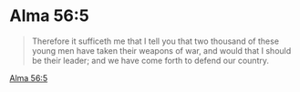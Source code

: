 # Alma 56:5

> Therefore it sufficeth me that I tell you that two thousand of these young men have taken their weapons of war, and would that I should be their leader; and we have come forth to defend our country.

[Alma 56:5](https://www.churchofjesuschrist.org/study/scriptures/bofm/alma/56?lang=eng&id=p5#p5)



